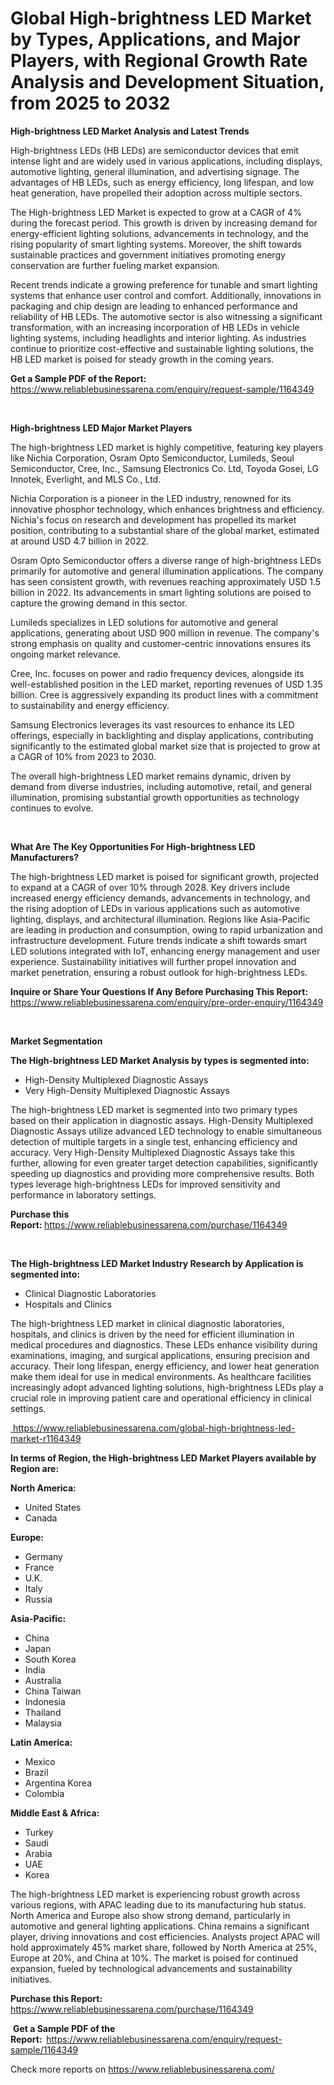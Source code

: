 <p><h1>Global High-brightness LED Market by Types, Applications, and Major Players, with Regional Growth Rate Analysis and Development Situation, from 2025 to 2032</h1></p><p><strong>High-brightness LED Market Analysis and Latest Trends</strong></p>
<p><p>High-brightness LEDs (HB LEDs) are semiconductor devices that emit intense light and are widely used in various applications, including displays, automotive lighting, general illumination, and advertising signage. The advantages of HB LEDs, such as energy efficiency, long lifespan, and low heat generation, have propelled their adoption across multiple sectors. </p><p>The High-brightness LED Market is expected to grow at a CAGR of 4% during the forecast period. This growth is driven by increasing demand for energy-efficient lighting solutions, advancements in technology, and the rising popularity of smart lighting systems. Moreover, the shift towards sustainable practices and government initiatives promoting energy conservation are further fueling market expansion.</p><p>Recent trends indicate a growing preference for tunable and smart lighting systems that enhance user control and comfort. Additionally, innovations in packaging and chip design are leading to enhanced performance and reliability of HB LEDs. The automotive sector is also witnessing a significant transformation, with an increasing incorporation of HB LEDs in vehicle lighting systems, including headlights and interior lighting. As industries continue to prioritize cost-effective and sustainable lighting solutions, the HB LED market is poised for steady growth in the coming years.</p></p>
<p><strong>Get a Sample PDF of the Report:&nbsp;</strong> <a href="https://www.reliablebusinessarena.com/enquiry/request-sample/1164349?utm_campaign=2116&utm_medium=2&utm_source=Github&utm_content=ia&utm_term=24032025&utm_id=high-brightness-led">https://www.reliablebusinessarena.com/enquiry/request-sample/1164349</a></p>
<p>&nbsp;</p>
<p><strong>High-brightness LED Major Market Players</strong></p>
<p><p>The high-brightness LED market is highly competitive, featuring key players like Nichia Corporation, Osram Opto Semiconductor, Lumileds, Seoul Semiconductor, Cree, Inc., Samsung Electronics Co. Ltd, Toyoda Gosei, LG Innotek, Everlight, and MLS Co., Ltd. </p><p>Nichia Corporation is a pioneer in the LED industry, renowned for its innovative phosphor technology, which enhances brightness and efficiency. Nichia's focus on research and development has propelled its market position, contributing to a substantial share of the global market, estimated at around USD 4.7 billion in 2022.</p><p>Osram Opto Semiconductor offers a diverse range of high-brightness LEDs primarily for automotive and general illumination applications. The company has seen consistent growth, with revenues reaching approximately USD 1.5 billion in 2022. Its advancements in smart lighting solutions are poised to capture the growing demand in this sector.</p><p>Lumileds specializes in LED solutions for automotive and general applications, generating about USD 900 million in revenue. The company's strong emphasis on quality and customer-centric innovations ensures its ongoing market relevance.</p><p>Cree, Inc. focuses on power and radio frequency devices, alongside its well-established position in the LED market, reporting revenues of USD 1.35 billion. Cree is aggressively expanding its product lines with a commitment to sustainability and energy efficiency.</p><p>Samsung Electronics leverages its vast resources to enhance its LED offerings, especially in backlighting and display applications, contributing significantly to the estimated global market size that is projected to grow at a CAGR of 10% from 2023 to 2030.</p><p>The overall high-brightness LED market remains dynamic, driven by demand from diverse industries, including automotive, retail, and general illumination, promising substantial growth opportunities as technology continues to evolve.</p></p>
<p>&nbsp;</p>
<p><strong>What Are The Key Opportunities For High-brightness LED Manufacturers?</strong></p>
<p><p>The high-brightness LED market is poised for significant growth, projected to expand at a CAGR of over 10% through 2028. Key drivers include increased energy efficiency demands, advancements in technology, and the rising adoption of LEDs in various applications such as automotive lighting, displays, and architectural illumination. Regions like Asia-Pacific are leading in production and consumption, owing to rapid urbanization and infrastructure development. Future trends indicate a shift towards smart LED solutions integrated with IoT, enhancing energy management and user experience. Sustainability initiatives will further propel innovation and market penetration, ensuring a robust outlook for high-brightness LEDs.</p></p>
<p><strong>Inquire or Share Your Questions If Any Before Purchasing This Report:</strong> <a href="https://www.reliablebusinessarena.com/enquiry/pre-order-enquiry/1164349?utm_campaign=2116&utm_medium=2&utm_source=Github&utm_content=ia&utm_term=24032025&utm_id=high-brightness-led">https://www.reliablebusinessarena.com/enquiry/pre-order-enquiry/1164349</a></p>
<p>&nbsp;</p>
<p><strong>Market Segmentation</strong></p>
<p><strong>The High-brightness LED Market Analysis by types is segmented into:</strong></p>
<p><ul><li>High-Density Multiplexed Diagnostic Assays</li><li>Very High-Density Multiplexed Diagnostic Assays</li></ul></p>
<p><p>The high-brightness LED market is segmented into two primary types based on their application in diagnostic assays. High-Density Multiplexed Diagnostic Assays utilize advanced LED technology to enable simultaneous detection of multiple targets in a single test, enhancing efficiency and accuracy. Very High-Density Multiplexed Diagnostic Assays take this further, allowing for even greater target detection capabilities, significantly speeding up diagnostics and providing more comprehensive results. Both types leverage high-brightness LEDs for improved sensitivity and performance in laboratory settings.</p></p>
<p><strong>Purchase this Report:&nbsp;</strong><a href="https://www.reliablebusinessarena.com/purchase/1164349?utm_campaign=2116&utm_medium=2&utm_source=Github&utm_content=ia&utm_term=24032025&utm_id=high-brightness-led">https://www.reliablebusinessarena.com/purchase/1164349</a></p>
<p>&nbsp;</p>
<p><strong>The High-brightness LED Market Industry Research by Application is segmented into:</strong></p>
<p><ul><li>Clinical Diagnostic Laboratories</li><li>Hospitals and Clinics</li></ul></p>
<p><p>The high-brightness LED market in clinical diagnostic laboratories, hospitals, and clinics is driven by the need for efficient illumination in medical procedures and diagnostics. These LEDs enhance visibility during examinations, imaging, and surgical applications, ensuring precision and accuracy. Their long lifespan, energy efficiency, and lower heat generation make them ideal for use in medical environments. As healthcare facilities increasingly adopt advanced lighting solutions, high-brightness LEDs play a crucial role in improving patient care and operational efficiency in clinical settings.</p></p>
<p><a href="https://www.reliablebusinessarena.com/global-high-brightness-led-market-r1164349?utm_campaign=2116&utm_medium=2&utm_source=Github&utm_content=ia&utm_term=24032025&utm_id=high-brightness-led">&nbsp;https://www.reliablebusinessarena.com/global-high-brightness-led-market-r1164349</a></p>
<p><strong>In terms of Region, the High-brightness LED Market Players available by Region are:</strong></p>
<p>
    <p> <strong> North America: </strong>
        <ul>
            <li>United States</li>
            <li>Canada</li>
        </ul>
        </p> 
    <p> <strong> Europe: </strong>
        <ul>
            <li>Germany</li>
            <li>France</li>
            <li>U.K.</li>
            <li>Italy</li>
            <li>Russia</li>
        </ul>
        </p> 
    <p> <strong> Asia-Pacific: </strong>
        <ul>
            <li>China</li>
            <li>Japan</li>
            <li>South Korea</li>
            <li>India</li>
            <li>Australia</li>
            <li>China Taiwan</li>
            <li>Indonesia</li>
            <li>Thailand</li>
            <li>Malaysia</li>
        </ul>
        </p> 
    <p> <strong> Latin America: </strong>
        <ul>
            <li>Mexico</li>
            <li>Brazil</li>
            <li>Argentina Korea</li>
            <li>Colombia</li>
        </ul>
        </p> 
    <p> <strong> Middle East & Africa: </strong>
        <ul>
            <li>Turkey</li>
            <li>Saudi</li>
            <li>Arabia</li>
            <li>UAE</li>
            <li>Korea</li>
        </ul>
    </p>
    </p>
<p><p>The high-brightness LED market is experiencing robust growth across various regions, with APAC leading due to its manufacturing hub status. North America and Europe also show strong demand, particularly in automotive and general lighting applications. China remains a significant player, driving innovations and cost efficiencies. Analysts project APAC will hold approximately 45% market share, followed by North America at 25%, Europe at 20%, and China at 10%. The market is poised for continued expansion, fueled by technological advancements and sustainability initiatives.</p></p>
<p><strong>Purchase this Report: </strong><a href="https://www.reliablebusinessarena.com/purchase/1164349?utm_campaign=2116&utm_medium=2&utm_source=Github&utm_content=ia&utm_term=24032025&utm_id=high-brightness-led">https://www.reliablebusinessarena.com/purchase/1164349</a></p>
<p>&nbsp;<strong>Get a Sample PDF of the Report:&nbsp;&nbsp;</strong><a href="https://www.reliablebusinessarena.com/enquiry/request-sample/1164349?utm_campaign=2116&utm_medium=2&utm_source=Github&utm_content=ia&utm_term=24032025&utm_id=high-brightness-led">https://www.reliablebusinessarena.com/enquiry/request-sample/1164349</a></p>
<p><strong></strong></p>
<p>Check more reports on <a href="https://www.reliablebusinessarena.com/?utm_campaign=2116&utm_medium=2&utm_source=Github&utm_content=ia&utm_term=24032025&utm_id=high-brightness-led">https://www.reliablebusinessarena.com/</a></p>